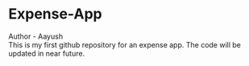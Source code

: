 # Expense-App

Author - Aayush
<br>
This is my first github repository for an expense app. The code will be updated in near future.
